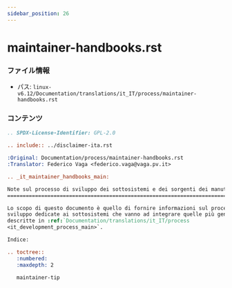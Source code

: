 ```yaml
---
sidebar_position: 26
---
```

# maintainer-handbooks.rst

### ファイル情報

- パス: `linux-v6.12/Documentation/translations/it_IT/process/maintainer-handbooks.rst`

### コンテンツ

```rst
.. SPDX-License-Identifier: GPL-2.0

.. include:: ../disclaimer-ita.rst

:Original: Documentation/process/maintainer-handbooks.rst
:Translator: Federico Vaga <federico.vaga@vaga.pv.it>

.. _it_maintainer_handbooks_main:

Note sul processo di sviluppo dei sottosistemi e dei sorgenti dei manutentori
=============================================================================

Lo scopo di questo documento è quello di fornire informazioni sul processo di
sviluppo dedicate ai sottosistemi che vanno ad integrare quelle più generali
descritte in :ref:`Documentation/translations/it_IT/process
<it_development_process_main>`.

Indice:

.. toctree::
   :numbered:
   :maxdepth: 2

   maintainer-tip

```
